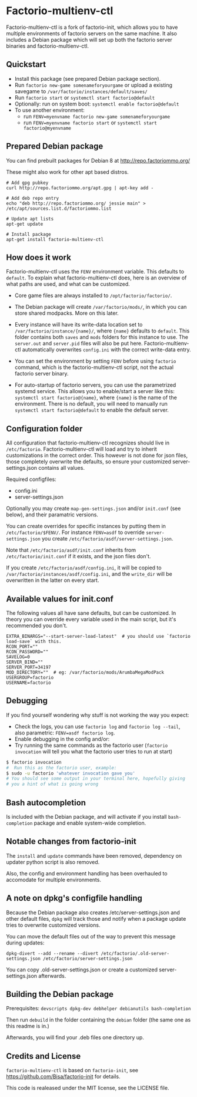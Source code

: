 Factorio-multienv-ctl
=====================

Factorio-multienv-ctl is a fork of factorio-init, which allows you to have multiple environments
of factorio servers on the same machine. It also includes a Debian package
which will set up both the factorio server binaries and factorio-multienv-ctl.


Quickstart
----------

- Install this package (see prepared Debian package section).
- Run `factorio new-game somenameforyourgame` or upload a
  existing savegame to `/var/factorio/instances/default/saves/`
- Run `factorio start` or `systemctl start factorio@default`
- Optionally: run on system boot: `systemctl enable factorio@default`
- To use another environment:
  - run `FENV=myenvname factorio new-game somenameforyourgame`
  - run `FENV=myenvname factorio start` or `systemctl start factorio@myenvname`


Prepared Debian package
-----------------------

You can find prebuilt packages for Debian 8 at http://repo.factoriommo.org/

These might also work for other apt based distros.

```
# Add gpg pubkey
curl http://repo.factoriommo.org/apt.gpg | apt-key add -

# Add deb repo entry
echo "deb http://repo.factoriommo.org/ jessie main" > /etc/apt/sources.list.d/factoriommo.list

# Update apt lists
apt-get update

# Install package
apt-get install factorio-multienv-ctl
```


How does it work
----------------

Factorio-multienv-ctl uses the `FENV` environment variable. This defaults to `default`.
To explain what factorio-multienv-ctl does, here is an overview of what paths are used,
and what can be customized.


- Core game files are always installed to `/opt/factorio/factorio/`.

- The Debian package will create `/var/factorio/mods/`, in which you
  can store shared modpacks. More on this later.

- Every instance will have its write-data location set to 
  `/var/factorio/instance/{name}/`, where `{name}` defaults to `default`.
  This folder contains both `saves` and `mods` folders for this instance to use.
  The `server.out` and `server.pid` files will also be put here.
  Factorio-multienv-ctl automatically overwrites `config.ini` with the correct write-data entry.

- You can set the environment by setting `FENV` before using `factorio` command,
  which is the factorio-multienv-ctl script, not the actual factorio server binary.

- For auto-startup of factorio servers, you can use the parametrized systemd service.
  This allows you to enable/start a server like this: `systemctl start factorio@{name}`,
  where `{name}` is the name of the environment. There is no default, you will need to 
  manually run `systemctl start factorio@default` to enable the default server.


Configuration folder
--------------------

All configuration that factorio-multienv-ctl recognizes should live in `/etc/factorio`.
Factorio-multienv-ctl will load and try to inherit customizations in the correct order.
This however is not done for json files, those completely overwrite the defaults,
so ensure your customized server-settings.json contains all values.

Required configfiles:

- config.ini
- server-settings.json

Optionally you may create `map-gen-settings.json` and/or `init.conf` (see below), 
and their paramatric versions.

You can create overrides for specific instances by putting them in `/etc/factorio/$FENV/`. 
For instance `FENV=asdf` to override `server-settings.json` you create
`/etc/factorio/asdf/server-settings.json`.

Note that `/etc/factorio/asdf/init.conf` inherits from `/etc/factorio/init.conf` if it exists,
and the json files don't.

If you create `/etc/factorio/asdf/config.ini`, 
it will be copied to `/var/factorio/instances/asdf/config.ini`,
and the `write_dir` will be overwritten in the latter on every start.


Available values for init.conf
------------------------------

The following values all have sane defaults, but can be customized.
In theory you can override every variable used in the main script,
but it's recommended you don't.

```
EXTRA_BINARGS="--start-server-load-latest"  # you should use `factorio load-save` with this.
RCON_PORT=""
RCON_PASSWORD=""
SAVELOG=0
SERVER_BIND=""
SERVER_PORT=34197
MOD_DIRECTORY=""  # eg: /var/factorio/mods/ArumbaMegaModPack
USERGROUP=factorio
USERNAME=factorio
```

Debugging
---------

If you find yourself wondering why stuff is not working the way you expect:

 - Check the logs, you can use `factorio log` and `factorio log --tail`, also parametric: `FENV=asdf factorio log`.
 - Enable debugging in the config and/or:
 - Try running the same commands as the factorio user (`factorio invocation` will tell you what the factorio user tries to run at start)

```bash
$ factorio invocation
#  Run this as the factorio user, example:
$ sudo -u factorio 'whatever invocation gave you'
# You should see some output in your terminal here, hopefully giving
# you a hint of what is going wrong
```

Bash autocompletion
-------------------

Is included with the Debian package, and will activate if you 
install `bash-completion` package and enable system-wide completion.


Notable changes from factorio-init
----------------------------------

The `install` and `update` commands have been removed, 
dependency on updater python script is also removed.

Also, the config and environment handling has been overhauled
to accomodate for multiple environments.


A note on dpkg's configfile handling
------------------------------------

Because the Debian package also creates /etc/server-settings.json and other default files,
`dpkg` will track those and notify when a package update tries to overwrite customized versions.

You can move the default files out of the way to prevent this message during updates:

`dpkg-divert --add --rename --divert /etc/factorio/.old-server-settings.json /etc/factorio/server-settings.json`

You can copy .old-server-settings.json or create a customized server-settings.json afterwards.


Building the Debian package
---------------------------

Prerequisites: `devscripts dpkg-dev debhelper debianutils bash-completion`

Then run `debuild` in the folder containing the `debian` folder (the same one as this readme is in.)

Afterwards, you will find your .deb files one directory up.


Credits and License
-------------------

`factorio-multienv-ctl` is based on `factorio-init`, see https://github.com/Bisa/factorio-init for details.

This code is realeased under the MIT license, see the LICENSE file.
